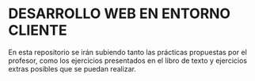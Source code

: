# DESARROLLO WEB EN ENTORNO CLIENTE 

En esta repositorio se irán subiendo tanto las prácticas propuestas por el profesor, como los ejercicios presentados en el libro de texto y ejercicios extras posibles que se puedan realizar.

